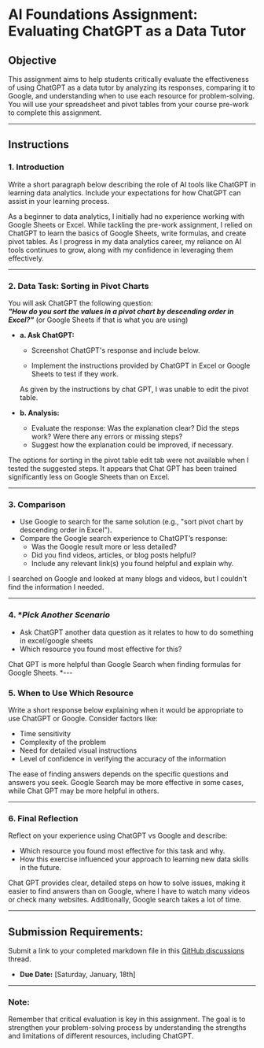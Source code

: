 # **AI Foundations Assignment: Evaluating ChatGPT as a Data Tutor**

## **Objective**  
This assignment aims to help students critically evaluate the effectiveness of using ChatGPT as a data tutor by analyzing its responses, comparing it to Google, and understanding when to use each resource for problem-solving. You will use your spreadsheet and pivot tables from your course pre-work to complete this assignment.  

---

## **Instructions**

### 1. **Introduction**  
Write a short paragraph below describing the role of AI tools like ChatGPT in learning data analytics. Include your expectations for how ChatGPT can assist in your learning process.

As a beginner to data analytics, I initially had no experience working with Google Sheets or Excel. While tackling the pre-work assignment, I relied on ChatGPT to learn the basics of Google Sheets, write formulas, and create pivot tables. As I progress in my data analytics career, my reliance on AI tools continues to grow, along with my confidence in leveraging them effectively.

---

### 2. **Data Task: Sorting in Pivot Charts**  

You will ask ChatGPT the following question:  
**_"How do you sort the values in a pivot chart by descending order in Excel?"_** (or Google Sheets if that is what you are using) 

- **a. Ask ChatGPT:**  
  - Screenshot ChatGPT's response and include below. 

  - Implement the instructions provided by ChatGPT in Excel or Google Sheets to test if they work.
 
  As given by the instructions by chat GPT, I was unable to edit the pivot table. 

- **b. Analysis:**  
  - Evaluate the response: Was the explanation clear? Did the steps work? Were there any errors or missing steps?  
  - Suggest how the explanation could be improved, if necessary.
 
  
The options for sorting in the pivot table edit tab were not available when I tested the suggested steps. It appears that Chat GPT has been trained significantly less on Google Sheets than on Excel.


---

### 3. **Comparison**  
- Use Google to search for the same solution (e.g., "sort pivot chart by descending order in Excel").  
- Compare the Google search experience to ChatGPT’s response:  
  - Was the Google result more or less detailed?  
  - Did you find videos, articles, or blog posts helpful?  
  - Include any relevant link(s) you found helpful and explain why.
 
 I searched on Google and looked at many blogs and videos, but I couldn't find the information I needed.


---

### 4. **Pick Another Scenario*  
- Ask ChatGPT another data question as it relates to how to do something in excel/google sheets 
- Which resource you found most effective for this?

Chat GPT is more helpful than Google Search when finding formulas for Google Sheets.
*---

### 5. **When to Use Which Resource**  
Write a short response below explaining when it would be appropriate to use ChatGPT or Google. Consider factors like:  
- Time sensitivity  
- Complexity of the problem  
- Need for detailed visual instructions  
- Level of confidence in verifying the accuracy of the information


The ease of finding answers depends on the specific questions and answers you seek. Google Search may be more effective in some cases, while Chat GPT may be more helpful in others.


---

### 6. **Final Reflection**  
Reflect on your experience using ChatGPT vs Google and describe:  
- Which resource you found most effective for this task and why.  
- How this exercise influenced your approach to learning new data skills in the future.


Chat GPT provides clear, detailed steps on how to solve issues, making it easier to find answers than on Google, where I have to watch many videos or check many websites. Additionally, Google search takes a lot of time.



---

## **Submission Requirements:**  
Submit a link to your completed markdown file in this [GitHub discussions](https://github.com/Tech-Moms/data-analytics-winter-2025/discussions/4) thread.  
- **Due Date:** [Saturday, January, 18th]  

---

### **Note:**  
Remember that critical evaluation is key in this assignment. The goal is to strengthen your problem-solving process by understanding the strengths and limitations of different resources, including ChatGPT.
